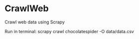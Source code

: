 # CrawlWeb

Crawl web data using Scrapy

Run in terminal: scrapy crawl chocolatespider -O data/data.csv